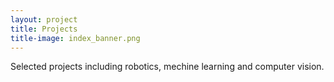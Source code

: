 ```yaml
---
layout: project
title: Projects
title-image: index_banner.png
---
```


Selected projects including robotics, mechine learning and computer vision.

